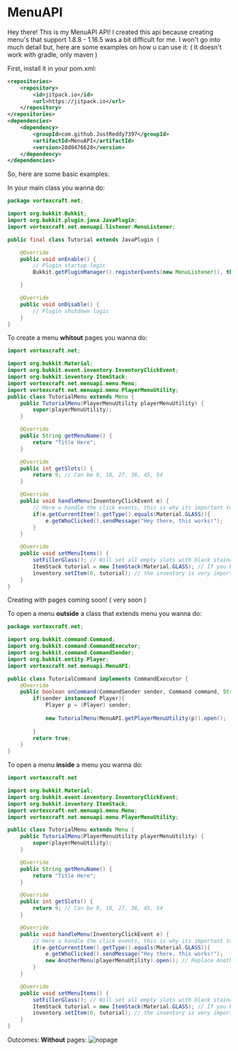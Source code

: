 # MenuAPI
Hey there! This is my MenuAPI API! I created this api because creating menu's that support 1.8.8 - 1.16.5 was a bit difficult for me.
I won't go into much detail but, here are some examples on how u can use it: ( It doesn't work with gradle, only maven ) 

First, install it in your pom.xml:

```xml
<repositories>
    <repository>
        <id>jitpack.io</id>
        <url>https://jitpack.io</url>
    </repository>
</repositories>
<dependencies>
    <dependency>
        <groupId>com.github.JustReddy7397</groupId>
        <artifactId>MenuAPI</artifactId>
        <version>28d0476628</version>
    </dependency>
</dependencies>
```

So, here are some basic examples:

In your main class you wanna do:

```java
package vortexcraft.net;

import org.bukkit.Bukkit;
import org.bukkit.plugin.java.JavaPlugin;
import vortexcraft.net.menuapi.listener.MenuListener;

public final class Tutorial extends JavaPlugin {

    @Override
    public void onEnable() {
        // Plugin startup logic
        Bukkit.getPluginManager().registerEvents(new MenuListener(), this); // U want to register this Listener

    }

    @Override
    public void onDisable() {
        // Plugin shutdown logic
    }
}
```

To create a menu **whitout** pages you wanna do:
```java
import vortexcraft.net;

import org.bukkit.Material;
import org.bukkit.event.inventory.InventoryClickEvent;
import org.bukkit.inventory.ItemStack;
import vortexcraft.net.menuapi.menu.Menu;
import vortexcraft.net.menuapi.menu.PlayerMenuUtility;
public class TutorialMenu extends Menu {
    public TutorialMenu(PlayerMenuUtility playerMenuUtility) {
        super(playerMenuUtility);
    }

    @Override
    public String getMenuName() {
        return "Title Here";
    }

    @Override
    public int getSlots() {
        return 9; // Can be 9, 18, 27, 36, 45, 54
    }

    @Override
    public void handleMenu(InventoryClickEvent e) {
        // Here u handle the click events, this is why its important to register the MenuListener in the main class
        if(e.getCurrentItem().getType().equals(Material.GLASS)){
            e.getWhoClicked().sendMessage("Hey there, this works!");
        }
    }

    @Override
    public void setMenuItems() {
        setFillerGlass(); // Will set all empty slots with black stained glass! NOTE: It works on 1.8.8 - 1.16.5 and its not require to put it in here
        ItemStack tutorial = new ItemStack(Material.GLASS); // If you know how to use XMaterial, you can also use that
        inventory.setItem(0, tutorial); // the inventory is very important, this will allow u to set an item in the gui
    }
}
```

Creating with pages coming soon!  ( very soon )

To open a menu **outside** a class that extends menu you wanna do:
```java
package vortexcraft.net;

import org.bukkit.command.Command;
import org.bukkit.command.CommandExecutor;
import org.bukkit.command.CommandSender;
import org.bukkit.entity.Player;
import vortexcraft.net.menuapi.MenuAPI;

public class TutorialCommand implements CommandExecutor {
    @Override
    public boolean onCommand(CommandSender sender, Command command, String label, String[] args) {
        if(sender instanceof Player){
            Player p = (Player) sender;
            
            new TutorialMenu(MenuAPI.getPlayerMenuUtility(p)).open();
            
        }
        return true;
    }
}
```

To open a menu **inside** a menu you wanna do:
```java
import vortexcraft.net

import org.bukkit.Material;
import org.bukkit.event.inventory.InventoryClickEvent;
import org.bukkit.inventory.ItemStack;
import vortexcraft.net.menuapi.menu.Menu;
import vortexcraft.net.menuapi.menu.PlayerMenuUtility;

public class TutorialMenu extends Menu {
    public TutorialMenu(PlayerMenuUtility playerMenuUtility) {
        super(playerMenuUtility);
    }

    @Override
    public String getMenuName() {
        return "Title Here";
    }

    @Override
    public int getSlots() {
        return 9; // Can be 9, 18, 27, 36, 45, 54
    }

    @Override
    public void handleMenu(InventoryClickEvent e) {
        // Here u handle the click events, this is why its important to register the MenuListener in the main class
        if(e.getCurrentItem().getType().equals(Material.GLASS)){
            e.getWhoClicked().sendMessage("Hey there, this works!");
            new AnotherMenu(playerMenuUtility).open(); // Replace AnotherMenu with any other menu name :)
        }
    }

    @Override
    public void setMenuItems() {
        setFillerGlass(); // Will set all empty slots with black stained glass! NOTE: It works on 1.8.8 - 1.16.5 and its not require to put it in here
        ItemStack tutorial = new ItemStack(Material.GLASS); // If you know how to use XMaterial, you can also use that
        inventory.setItem(0, tutorial); // the inventory is very important, this will allow u to set an item in the gui
    }
}
```

Outcomes:
**Without** pages:
![nopage](https://user-images.githubusercontent.com/70798725/113622851-cd92b180-965d-11eb-9d74-39f6f35c1330.png)

